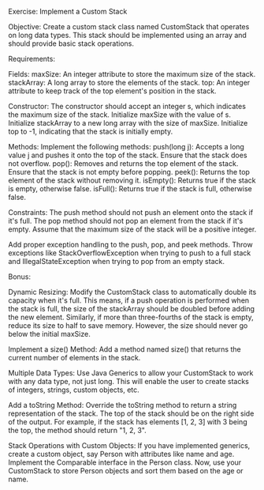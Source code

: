 Exercise: Implement a Custom Stack

Objective:
Create a custom stack class named CustomStack that operates on long data types. This stack should be implemented using an array and should provide basic stack operations.

Requirements:

Fields:
maxSize: An integer attribute to store the maximum size of the stack.
stackArray: A long array to store the elements of the stack.
top: An integer attribute to keep track of the top element's position in the stack.

Constructor:
The constructor should accept an integer s, which indicates the maximum size of the stack.
Initialize maxSize with the value of s.
Initialize stackArray to a new long array with the size of maxSize.
Initialize top to -1, indicating that the stack is initially empty.

Methods: Implement the following methods:
push(long j): Accepts a long value j and pushes it onto the top of the stack. Ensure that the stack does not overflow.
pop(): Removes and returns the top element of the stack. Ensure that the stack is not empty before popping.
peek(): Returns the top element of the stack without removing it.
isEmpty(): Returns true if the stack is empty, otherwise false.
isFull(): Returns true if the stack is full, otherwise false.

Constraints:
The push method should not push an element onto the stack if it's full.
The pop method should not pop an element from the stack if it's empty.
Assume that the maximum size of the stack will be a positive integer.

Add proper exception handling to the push, pop, and peek methods. Throw exceptions like StackOverflowException when trying to push to a full stack and IllegalStateException when trying to pop from an empty stack.

Bonus:

Dynamic Resizing:
Modify the CustomStack class to automatically double its capacity when it's full. This means, if a push operation is performed when the stack is full, the size of the stackArray should be doubled before adding the new element.
Similarly, if more than three-fourths of the stack is empty, reduce its size to half to save memory. However, the size should never go below the initial maxSize.

Implement a size() Method:
Add a method named size() that returns the current number of elements in the stack.

Multiple Data Types:
Use Java Generics to allow your CustomStack to work with any data type, not just long. This will enable the user to create stacks of integers, strings, custom objects, etc.

Add a toString Method:
Override the toString method to return a string representation of the stack. The top of the stack should be on the right side of the output. For example, if the stack has elements [1, 2, 3] with 3 being the top, the method should return "1, 2, 3".

Stack Operations with Custom Objects:
If you have implemented generics, create a custom object, say Person with attributes like name and age. Implement the Comparable interface in the Person class. Now, use your CustomStack to store Person objects and sort them based on the age or name.

